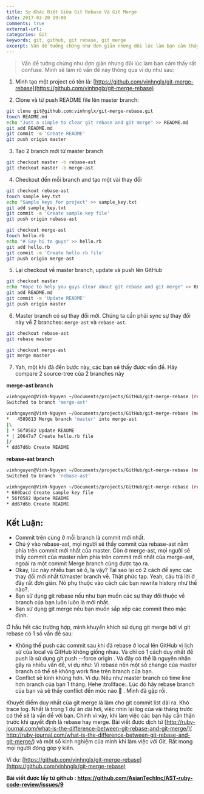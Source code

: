 ```yaml
---
title: Sự Khác Biệt Giữa Git Rebase Và Git Merge
date: 2017-03-20 19:00
comments: true
external-url: 
categories: Git
keywords: git, github, git rebase, git merge
excerpt: Vấn đề tưởng chừng như đơn giản nhưng đôi lúc làm bạn cảm thấy rất confuse.
---
```

>Vấn đề tưởng chừng như đơn giản nhưng đôi lúc làm bạn cảm thấy rất confuse. Mình sẽ làm rõ vấn đề này thông qua ví dụ như sau:

1. Mình tạo một project có tên là: [https://github.com/vinhnglx/git-merge-rebase](https://github.com/vinhnglx/git-merge-rebase)

2. Clone và từ push README file lên master branch:

```bash
git clone git@github.com:vinhnglx/git-merge-rebase.git 
touch README.md
echo "Just a simple to clear git rebase and git merge" >> README.md
git add README.md
git commit -m 'Create README'
git push origin master
```

3. Tạo 2 branch mới từ master branch

```bash
git checkout master -b rebase-ast
git checkout master -b merge-ast
```

4. Checkout đến mỗi branch and tạo một vài thay đổi

```bash
git checkout rebase-ast
touch sample_key.txt
echo "Sample keys for project" >> sample_key.txt
git add sample_key.txt
git commit -m 'Create sample key file'
git push origin rebase-ast
```

```bash
git checkout merge-ast
touch hello.rb
echo "# Say hi to guys" >> hello.rb
git add hello.rb
git commit -m 'Create hello.rb file'
git push origin merge-ast
```

5. Lại checkout về master branch, update và push lên GitHub

```bash
git checkout master
echo "Hope to help you guys clear about git rebase and git merge" >> README.md
git add README.md
git commit -m 'Update README'
git push origin master
```

6. Master branch có sự thay đổi mới. Chúng ta cần phải sync sự thay đổi này về 2 branches: `merge-ast` và `rebase-ast`.

```bash
git checkout rebase-ast
git rebase master
```


```bash
git checkout merge-ast
git merge master
```

7. Yah, một khi đã đến bước này, các bạn sẽ thấy được vấn đề. Hãy compare 2 source-tree của 2 branches này

**merge-ast branch**

```bash
vinhnguyen@Vinh-Nguyen ~/Documents/projects/GitHub/git-merge-rebase (rebase-ast)$ git checkout merge-ast                                                             [ruby-2.2.0]
Switched to branch 'merge-ast'

vinhnguyen@Vinh-Nguyen ~/Documents/projects/GitHub/git-merge-rebase (merge-ast)$ git log --graph --pretty=oneline --abbrev-commit                                    [ruby-2.2.0]
*   4589613 Merge branch 'master' into merge-ast
|\
| * 56f0582 Update README
* | 20647a7 Create hello.rb file
|/
* dd67d6b Create README
```

**rebase-ast branch**

```bash
vinhnguyen@Vinh-Nguyen ~/Documents/projects/GitHub/git-merge-rebase (merge-ast)$ git checkout rebase-ast                                                             [ruby-2.2.0]
Switched to branch 'rebase-ast'

vinhnguyen@Vinh-Nguyen ~/Documents/projects/GitHub/git-merge-rebase (rebase-ast)$ git log --graph --pretty=oneline --abbrev-commit                                   [ruby-2.2.0]
* 680bacd Create sample key file
* 56f0582 Update README
* dd67d6b Create README
```

## Kết Luận:

- Commit trên cùng ở mỗi branch là commit mới nhất.
- Chú ý vào rebase-ast, mọi người sẽ thấy commit của rebase-ast nằm phía trên commit mới nhất của master. Còn ở merge-ast, mọi người sẽ thấy commit của master nằm phía trên commit mới nhất của merge-ast, ngoài ra một commit Merge branch cũng được tạo ra.
- Okay, lúc này nhiều bạn sẽ ồ, lạ vậy? Tại sao lại có 2 cách để sync các thay đổi mới nhất từmaster branch về. Thật phức tạp. Yeah, câu trả lời ở đây rất đơn giản. Nó phụ thuộc vào cách các bạn rewrite history như thế nào?.
- Bạn sử dụng git rebase nếu như bạn muốn các sự thay đổi thuộc về branch của bạn luôn luôn là mới nhất.
- Bạn sử dụng git merge nếu bạn muốn sắp xếp các commit theo mặc định.

Ở hầu hết các trường hợp, mình khuyến khích sử dụng git merge bởi vì git rebase có 1 số vấn đề sau:

- Không thể push các commit sau khi đã rebase ở local lên GitHub vì lịch sử của local và GitHub không giống nhau. Và chỉ có 1 cách duy nhất để push là sử dụng git push --force origin . Và đây có thể là nguyên nhân gây ra nhiều vấn đề, ví dụ như: Vì rebase nên một số change của master branch có thể sẽ không work fine trên branch của bạn.
- Conflict sẽ kinh khủng hơn. Ví dụ: Nếu như master branch có time line hơn branch của bạn 1 tháng. Hehe :trollface:. Lúc đó hãy rebase branch của bạn và sẽ thấy conflict đến mức nào 🌝 . Mình đã gặp rồi.

Khuyết điểm duy nhất của git merge là làm cho git commit list dài ra. Khó trace log. Nhất là trong 1 dự án dài hơi, việc nhìn lại log của vài tháng trước có thể sẽ là vấn đề với bạn.
Chính vì vậy, khi làm việc các bạn hãy cẩn thận trước khi quyết định là rebase
hay merge.
Bài viết được dịch từ [http://ruby-journal.com/what-is-the-difference-between-git-rebase-and-git-merge/]( http://ruby-journal.com/what-is-the-difference-between-git-rebase-and-git-merge/) và một số kinh nghiệm của mình khi làm việc với Git.
Rất mong mọi người đóng góp ý kiến.

Ví dụ: [https://github.com/vinhnglx/git-merge-rebase](https://github.com/vinhnglx/git-merge-rebase)

**Bài viết được lấy từ github : https://github.com/AsianTechInc/AST-ruby-code-review/issues/9**